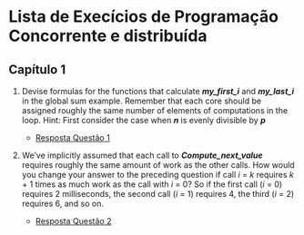 # Lista de Execícios de Programação Concorrente e distribuída

## Capítulo 1
1. Devise formulas for the functions that calculate **_my_first_i_** and **_my_last_i_** in the global sum example. Remember that each core should be assigned roughly the same number of elements of computations in the loop. Hint: First consider the case when **_n_** is evenly divisible by **_p_**
   - [Resposta Questão 1](question_1/question_1.md) 

2. We’ve implicitly assumed that each call to **_Compute_next_value_** requires roughly the same amount of work as the other calls. How would you change your answer to the preceding question if call _i_ = _k_ requires _k_ + 1 times as much work as the call with _i_ = 0? So if the first call (_i_ = 0) requires 2 milliseconds, the second call (_i_ = 1) requires 4, the third (_i_ = 2) requires 6, and so on.
   - [Resposta Questão 2](question_2/question_2.md) 